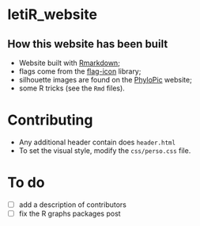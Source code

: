 # letiR_website

## How this website has been built

- Website built with [Rmarkdown](http://rmarkdown.rstudio.com/rmarkdown_websites.html");
- flags come from the [flag-icon](http://flag-icon-css.lip.is) library;
- silhouette images are found on the [PhyloPic](http://phylopic.org) website;
- some R tricks (see the `Rmd` files).

# Contributing

- Any additional header contain does `header.html`
- To set the visual style, modify the `css/perso.css` file.


# To do

- [ ] add a description of contributors
- [ ] fix the R graphs packages post
